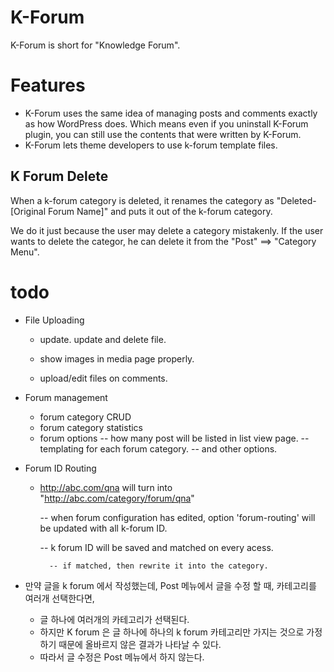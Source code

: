 # K-Forum

K-Forum is short for "Knowledge Forum".

# Features

* K-Forum uses the same idea of managing posts and comments exactly as how WordPress does. Which means even if you uninstall K-Forum plugin, you can still use the contents that were written by K-Forum.
* K-Forum lets theme developers to use k-forum template files.  


## K Forum Delete

When a k-forum category is deleted, it renames the category as "Deleted-[Original Forum Name]" and puts it out of the k-forum category.

We do it just because the user may delete a category mistakenly. If the user wants to delete the categor, he can delete it from the "Post" ==> "Category Menu".



 

# todo


* File Uploading

    - update. update and delete file.

    - show images in media page properly.

    - upload/edit files on comments.


* Forum management

    - forum category CRUD
    - forum category statistics
    - forum options
        -- how many post will be listed in list view page.
        -- templating for each forum category.
        -- and other options.
        

* Forum ID Routing

    - http://abc.com/qna will turn into "http://abc.com/category/forum/qna"

        -- when forum configuration has edited, option 'forum-routing' will be updated with all k-forum ID.

        -- k forum ID will be saved and matched on every acess.

            -- if matched, then rewrite it into the category.


* 만약 글을 k forum 에서 작성했는데, Post 메뉴에서 글을 수정 할 때, 카테고리를 여러개 선택한다면,

    - 글 하나에 여러개의 카테고리가 선택된다.
    - 하지만 K forum 은 글 하나에 하나의 k forum 카테고리만 가지는 것으로 가정하기 때문에 올바르지 않은 결과가 나타날 수 있다.
    - 따라서 글 수정은 Post 메뉴에서 하지 않는다.

